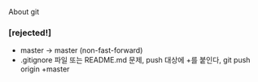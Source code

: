 About git




### [rejected!]
 - master -> master (non-fast-forward)
  -  .gitignore 파일 또는 README.md 문제, push 대상에 +를 붙인다, git push origin +master
